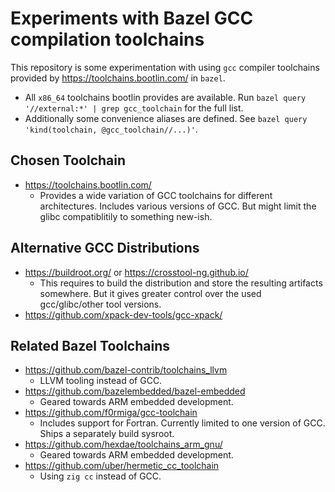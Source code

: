 # Experiments with Bazel GCC compilation toolchains

This repository is some experimentation with using `gcc` compiler toolchains
provided by https://toolchains.bootlin.com/ in `bazel`.

- All `x86_64` toolchains bootlin provides are available. Run `bazel query
  '//external:*' | grep gcc_toolchain` for the full list.
- Additionally some convenience aliases are defined. See `bazel query
  'kind(toolchain, @gcc_toolchain//...)'`.

## Chosen Toolchain

- https://toolchains.bootlin.com/
    - Provides a wide variation of GCC toolchains
    for different architectures. Includes various
    versions of GCC. But might limit the glibc
    compatiblitily to something new-ish.

## Alternative GCC Distributions

- https://buildroot.org/ or https://crosstool-ng.github.io/
    - This requires to build the distribution and store
    the resulting artifacts somewhere. But it gives greater
    control over the used gcc/glibc/other tool versions.
- https://github.com/xpack-dev-tools/gcc-xpack/

## Related Bazel Toolchains

- https://github.com/bazel-contrib/toolchains_llvm
    - LLVM tooling instead of GCC.
- https://github.com/bazelembedded/bazel-embedded
    - Geared towards ARM embedded development.
- https://github.com/f0rmiga/gcc-toolchain
    - Includes support for Fortran. Currently limited to one
    version of GCC. Ships a separately build sysroot.
- https://github.com/hexdae/toolchains_arm_gnu/
    - Geared towards ARM embedded development.
- https://github.com/uber/hermetic_cc_toolchain
    - Using `zig cc` instead of GCC.
